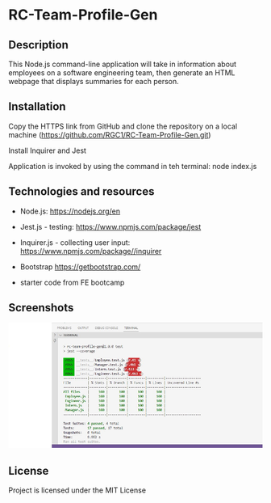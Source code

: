 # RC-Team-Profile-Gen

## Description

This Node.js command-line application will take in information about employees on a software engineering team, then generate an HTML webpage that displays summaries for each person.

## Installation

Copy the HTTPS link from GitHub and clone the repository on a local machine (https://github.com/RGC1/RC-Team-Profile-Gen.git)

Install Inquirer and Jest 

Application is invoked by using the command in teh terminal: node index.js 

## Technologies and resources

* Node.js: https://nodejs.org/en

* Jest.js - testing: https://www.npmjs.com/package/jest

* Inquirer.js - collecting user input:  https://www.npmjs.com/package//inquirer

* Bootstrap https://getbootstrap.com/

* starter code from FE bootcamp

## Screenshots

![Alt text](/assets/tests.jpg)


## License

Project is licensed under the MIT License
